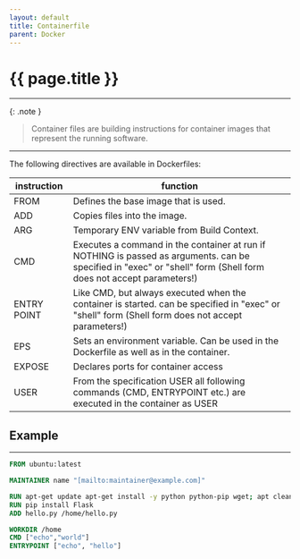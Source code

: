 ```yaml
---
layout: default
title: Containerfile
parent: Docker
---
```


# {{ page.title }}

______________________________________________________________________

{: .note }

> Container files are building instructions for container images that represent the running software.

______________________________________________________________________

The following directives are available in Dockerfiles:

| instruction | function                                                                                                                                                          |
| ----------- | ----------------------------------------------------------------------------------------------------------------------------------------------------------------- |
| FROM        | Defines the base image that is used.                                                                                                                              |
| ADD         | Copies files into the image.                                                                                                                                      |
| ARG         | Temporary ENV variable from Build Context.                                                                                                                        |
| CMD         | Executes a command in the container at run if NOTHING is passed as arguments. can be specified in "exec" or "shell" form (Shell form does not accept parameters!) |
| ENTRY POINT | Like CMD, but always executed when the container is started. can be specified in "exec" or "shell" form (Shell form does not accept parameters!)                  |
| EPS         | Sets an environment variable. Can be used in the Dockerfile as well as in the container.                                                                          |
| EXPOSE      | Declares ports for container access                                                                                                                               |
| USER        | From the specification USER all following commands (CMD, ENTRYPOINT etc.) are executed in the container as USER                                                   |

## Example

______________________________________________________________________

```Dockerfile
FROM ubuntu:latest

MAINTAINER name "[mailto:maintainer@example.com]"

RUN apt-get update apt-get install -y python python-pip wget; apt clean
RUN pip install Flask
ADD hello.py /home/hello.py

WORKDIR /home
CMD ["echo","world"]
ENTRYPOINT ["echo", "hello"]
```
